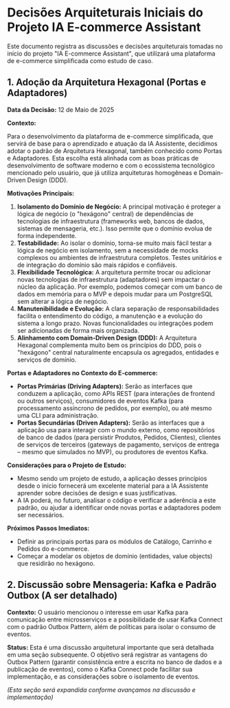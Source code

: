 # Decisões Arquiteturais Iniciais do Projeto IA E-commerce Assistant

Este documento registra as discussões e decisões arquiteturais tomadas no início do projeto "IA E-commerce Assistant", que utilizará uma plataforma de e-commerce simplificada como estudo de caso.

## 1. Adoção da Arquitetura Hexagonal (Portas e Adaptadores)

**Data da Decisão:** 12 de Maio de 2025

**Contexto:**

Para o desenvolvimento da plataforma de e-commerce simplificada, que servirá de base para o aprendizado e atuação da IA Assistente, decidimos adotar o padrão de Arquitetura Hexagonal, também conhecido como Portas e Adaptadores. Esta escolha está alinhada com as boas práticas de desenvolvimento de software moderno e com o ecossistema tecnológico mencionado pelo usuário, que já utiliza arquiteturas homogêneas e Domain-Driven Design (DDD).

**Motivações Principais:**

1.  **Isolamento do Domínio de Negócio:** A principal motivação é proteger a lógica de negócio (o "hexágono" central) de dependências de tecnologias de infraestrutura (frameworks web, bancos de dados, sistemas de mensageria, etc.). Isso permite que o domínio evolua de forma independente.
2.  **Testabilidade:** Ao isolar o domínio, torna-se muito mais fácil testar a lógica de negócio em isolamento, sem a necessidade de mocks complexos ou ambientes de infraestrutura completos. Testes unitários e de integração do domínio são mais rápidos e confiáveis.
3.  **Flexibilidade Tecnológica:** A arquitetura permite trocar ou adicionar novas tecnologias de infraestrutura (adaptadores) sem impactar o núcleo da aplicação. Por exemplo, podemos começar com um banco de dados em memória para o MVP e depois mudar para um PostgreSQL sem alterar a lógica de negócio.
4.  **Manutenibilidade e Evolução:** A clara separação de responsabilidades facilita o entendimento do código, a manutenção e a evolução do sistema a longo prazo. Novas funcionalidades ou integrações podem ser adicionadas de forma mais organizada.
5.  **Alinhamento com Domain-Driven Design (DDD):** A Arquitetura Hexagonal complementa muito bem os princípios do DDD, pois o "hexágono" central naturalmente encapsula os agregados, entidades e serviços de domínio.

**Portas e Adaptadores no Contexto do E-commerce:**

*   **Portas Primárias (Driving Adapters):** Serão as interfaces que conduzem a aplicação, como APIs REST (para interações de frontend ou outros serviços), consumidores de eventos Kafka (para processamento assíncrono de pedidos, por exemplo), ou até mesmo uma CLI para administração.
*   **Portas Secundárias (Driven Adapters):** Serão as interfaces que a aplicação usa para interagir com o mundo externo, como repositórios de banco de dados (para persistir Produtos, Pedidos, Clientes), clientes de serviços de terceiros (gateways de pagamento, serviços de entrega – mesmo que simulados no MVP), ou produtores de eventos Kafka.

**Considerações para o Projeto de Estudo:**

*   Mesmo sendo um projeto de estudo, a aplicação desses princípios desde o início fornecerá um excelente material para a IA Assistente aprender sobre decisões de design e suas justificativas.
*   A IA poderá, no futuro, analisar o código e verificar a aderência a este padrão, ou ajudar a identificar onde novas portas e adaptadores podem ser necessários.

**Próximos Passos Imediatos:**

*   Definir as principais portas para os módulos de Catálogo, Carrinho e Pedidos do e-commerce.
*   Começar a modelar os objetos de domínio (entidades, value objects) que residirão no hexágono.

## 2. Discussão sobre Mensageria: Kafka e Padrão Outbox (A ser detalhado)

**Contexto:** O usuário mencionou o interesse em usar Kafka para comunicação entre microsserviços e a possibilidade de usar Kafka Connect com o padrão Outbox Pattern, além de políticas para isolar o consumo de eventos.

**Status:** Esta é uma discussão arquitetural importante que será detalhada em uma seção subsequente. O objetivo será registrar as vantagens do Outbox Pattern (garantir consistência entre a escrita no banco de dados e a publicação de eventos), como o Kafka Connect pode facilitar sua implementação, e as considerações sobre o isolamento de eventos.

*(Esta seção será expandida conforme avançamos na discussão e implementação)*
